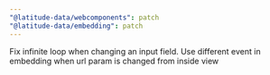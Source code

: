 ```yaml
---
"@latitude-data/webcomponents": patch
"@latitude-data/embedding": patch
---
```


Fix infinite loop when changing an input field. Use different event in embedding when url param is changed from inside view
